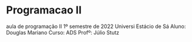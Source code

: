# Programacao II
aula de programação II 1º semestre de 2022
Universi Estácio de Sá
Aluno: Douglas Mariano
Curso: ADS
Profº: Júlio Stutz
